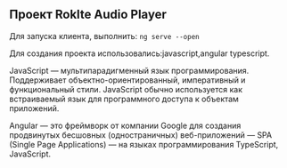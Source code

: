 ## Проект RokIte Audio Player

Для запуска клиента, выполнить:
`ng serve --open`

Для создания проекта использовались:javascript,angular typescript.

JavaScript — мультипарадигменный язык программирования.
Поддерживает объектно-ориентированный, императивный и функциональный стили.
JavaScript обычно используется как встраиваемый язык для программного доступа к объектам приложений.

Angular — это фреймворк от компании Google для создания продвинутых бесшовных (одностраничных) 
веб-приложений — SPA (Single Page Applications) — на языках программирования TypeScript, JavaScript.
